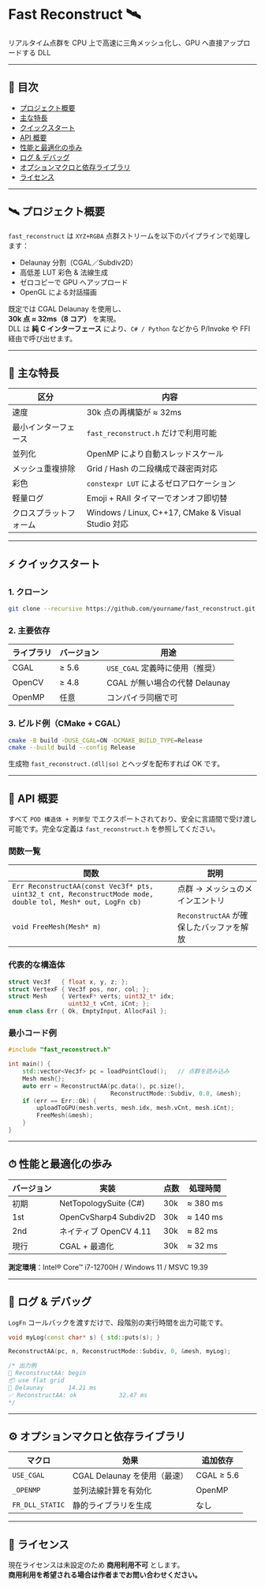 # Fast Reconstruct 🛰️

リアルタイム点群を CPU 上で高速に三角メッシュ化し、GPU へ直接アップロードする DLL

---

## 📖 目次

- [プロジェクト概要](#プロジェクト概要)  
- [主な特長](#主な特長)  
- [クイックスタート](#クイックスタート)  
- [API 概要](#api-概要)  
- [性能と最適化の歩み](#性能と最適化の歩み)  
- [ログ & デバッグ](#ログ--デバッグ)  
- [オプションマクロと依存ライブラリ](#オプションマクロと依存ライブラリ)  
- [ライセンス](#ライセンス)  

---

## 🛰 プロジェクト概要

`fast_reconstruct` は `XYZ+RGBA` 点群ストリームを以下のパイプラインで処理します：

- Delaunay 分割（CGAL／Subdiv2D）  
- 高低差 LUT 彩色 & 法線生成  
- ゼロコピーで GPU へアップロード  
- OpenGL による対話描画  

既定では CGAL Delaunay を使用し、  
**30k 点 ≈ 32ms（8 コア）** を実現。  
DLL は **純 C インターフェース** により、`C# / Python` などから P/Invoke や FFI 経由で呼び出せます。

---

## 🚀 主な特長

| 区分             | 内容 |
|------------------|------|
| 速度             | 30k 点の再構築が ≈ 32ms |
| 最小インターフェース | `fast_reconstruct.h` だけで利用可能 |
| 並列化           | OpenMP により自動スレッドスケール |
| メッシュ重複排除 | Grid / Hash の二段構成で疎密両対応 |
| 彩色             | `constexpr LUT` によるゼロアロケーション |
| 軽量ログ         | Emoji + RAII タイマーでオンオフ即切替 |
| クロスプラットフォーム | Windows / Linux, C++17, CMake & Visual Studio 対応 |

---

## ⚡ クイックスタート

### 1. クローン

```bash
git clone --recursive https://github.com/yourname/fast_reconstruct.git
```

### 2. 主要依存

| ライブラリ | バージョン | 用途 |
|------------|------------|------|
| CGAL       | ≥ 5.6      | `USE_CGAL` 定義時に使用（推奨） |
| OpenCV     | ≥ 4.8      | CGAL が無い場合の代替 Delaunay |
| OpenMP     | 任意       | コンパイラ同梱で可 |

### 3. ビルド例（CMake + CGAL）

```bash
cmake -B build -DUSE_CGAL=ON -DCMAKE_BUILD_TYPE=Release
cmake --build build --config Release
```

生成物 `fast_reconstruct.(dll|so)` とヘッダを配布すれば OK です。

---

## 🧠 API 概要

すべて `POD 構造体 + 列挙型` でエクスポートされており、安全に言語間で受け渡し可能です。完全な定義は `fast_reconstruct.h` を参照してください。

### 関数一覧

| 関数 | 説明 |
|------|------|
| `Err ReconstructAA(const Vec3f* pts, uint32_t cnt, ReconstructMode mode, double tol, Mesh* out, LogFn cb)` | 点群 → メッシュのメインエントリ |
| `void FreeMesh(Mesh* m)` | `ReconstructAA` が確保したバッファを解放 |

### 代表的な構造体

```cpp
struct Vec3f   { float x, y, z; };
struct VertexF { Vec3f pos, nor, col; };
struct Mesh    { VertexF* verts; uint32_t* idx;
                 uint32_t vCnt, iCnt; };
enum class Err { Ok, EmptyInput, AllocFail };
```

### 最小コード例

```cpp
#include "fast_reconstruct.h"

int main() {
    std::vector<Vec3f> pc = loadPointCloud();   // 点群を読み込み
    Mesh mesh{};
    auto err = ReconstructAA(pc.data(), pc.size(),
                             ReconstructMode::Subdiv, 0.0, &mesh);
    if (err == Err::Ok) {
        uploadToGPU(mesh.verts, mesh.idx, mesh.vCnt, mesh.iCnt);
        FreeMesh(&mesh);
    }
}
```

---

## ⏱ 性能と最適化の歩み

| バージョン | 実装                     | 点数   | 処理時間     |
|------------|--------------------------|--------|--------------|
| 初期       | NetTopologySuite (C#)     | 30k    | ≈ 380 ms     |
| 1st        | OpenCvSharp4 Subdiv2D     | 30k    | ≈ 140 ms     |
| 2nd        | ネイティブ OpenCV 4.11    | 30k    | ≈ 82 ms      |
| 現行       | CGAL + 最適化             | 30k    | ≈ 32 ms      |

**測定環境**：Intel® Core™ i7-12700H / Windows 11 / MSVC 19.39

---

## 🧩 ログ & デバッグ

`LogFn` コールバックを渡すだけで、段階別の実行時間を出力可能です。

```cpp
void myLog(const char* s) { std::puts(s); }

ReconstructAA(pc, n, ReconstructMode::Subdiv, 0, &mesh, myLog);

/* 出力例
🔄 ReconstructAA: begin
📦 use flat grid
🔄 Delaunay       14.21 ms
✅ ReconstructAA: ok            32.47 ms
*/
```

---

## ⚙️ オプションマクロと依存ライブラリ

| マクロ        | 効果                         | 追加依存         |
|---------------|------------------------------|------------------|
| `USE_CGAL`    | CGAL Delaunay を使用（最速） | CGAL ≥ 5.6       |
| `_OPENMP`     | 並列法線計算を有効化         | OpenMP           |
| `FR_DLL_STATIC` | 静的ライブラリを生成         | なし             |

---

## 📜 ライセンス

現在ライセンスは未設定のため **商用利用不可** とします。  
**商用利用を希望される場合は作者までお問い合わせください。**
